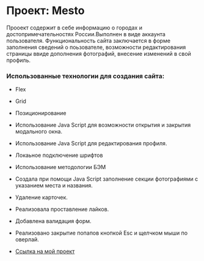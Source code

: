 # Проект: Mesto

Прооект содержит в себе информацию о городах и достопримечательностях России.Выполнен в виде аккаунта пользователя. Функциональность сайта заключается в форме заполнения сведений о поьзователе, возможности редактирования страницы ввиде дополнения фотографий, внесение изменений в свой профиль.

### Использованные технологии для создания сайта:
* Flex
* Grid
* Позиционирование
* Использование Java Script для возможности открытия и закрытия модального окна.
* Использование Java Script для редактирования профиля.
* Локаьное подключение шрифтов
* Использование методологии БЭМ
* Создала при помощи  Java Script заполнение секции фотографиями с указанием места и  названия.
* Удаление карточек.
* Реализовала проставление лайков.
* Добавлена валидация форм.
* Реализовано закрытие попапов кнопкой Esc и щелчком мыши по оверлай.


* [Ссылка на мой проект]( https://marina-iwtar.github.io/mesto/index.html)
